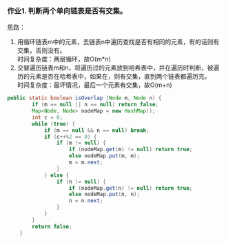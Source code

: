 ###  作业1. 判断两个单向链表是否有交集。
思路：
1. 用循环链表m中的元素，去链表n中遍历查找是否有相同的元素，有的话则有交集，否则没有。  
   时间复杂度：两层循环，故O(m*n)   
2. 交替遍历链表m和n，将遍历过的元素放到哈希表中，并在遍历时判断，被遍历的元素是否在哈希表中，如果在，则有交集，直到两个链表都遍历完。  
   时间复杂度：最坏情况，最后一个元素有交集，故O(m+n)   
````java
public static boolean isOverlap (Node m, Node n) {
        if (m == null || n == null) return false;
        Map<Node, Node> nodeMap = new HashMap();
        int c = 0;
        while (true) {
            if (m == null && n == null) break;
            if (c++%2 == 0) {
                if (m != null) {
                    if (nodeMap.get(m) != null) return true;
                    else nodeMap.put(m, m);
                    m = m.next;
                }
            } else {
                if (n != null) {
                    if (nodeMap.get(n) != null) return true;
                    else nodeMap.put(n, n);
                    n = n.next;
                }
            }
        }
        return false;
    }
````